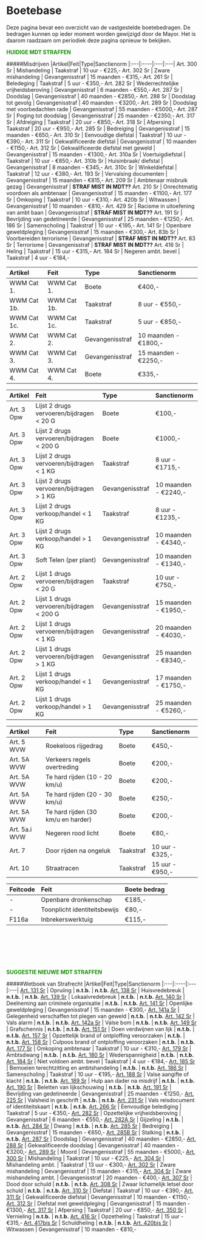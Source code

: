 # Boetebase

Deze pagina bevat een overzicht van de vastgestelde boetebedragen. 
De bedragen kunnen op ieder moment worden gewijzigd door de Mayor. 
Het is daarom raadzaam om periodiek deze pagina opnieuw te bekijken.

<span style="color: #168E02;">__HUIDIGE MDT STRAFFEN__</span>  

#####Misdrijven
|Artikel|Feit|Type|Sanctienorm
|:---|:----|:---|:---|
Art. 300 Sr | Mishandeling | Taakstraf | 10 uur - €225,-
Art. 302 Sr | Zware mishandeling | Gevangenisstraf | 15 maanden - €315,-
Art. 261 Sr | Beledeging | Taakstraf | 5 uur - €350,-
Art. 282 Sr | Wederrechtelijke vrijheidsberoving | Gevangenisstraf | 6 maanden - €550,-
Art. 287 Sr | Doodslag | Gevangenisstraf | 40 maanden - €2850,-
Art. 288 Sr | Doodslag tot gevolg | Gevangenisstraf | 40 maanden - €3200,-
Art. 289 Sr | Doodslag met voorbedachten rade | Gevangenisstraf | 55 maanden - €5000,-
Art. 287 Sr | Poging tot doodslag | Gevangenisstraf | 25 maanden - €2350,-
Art. 317 Sr | Afdreiging | Taakstraf | 20 uur - €850,-
Art. 318 Sr | Afpersing | Taakstraf | 20 uur - €950,-
Art. 285 Sr | Bedreiging | Gevangenisstraf | 15 maanden - €650,-
Art. 310 Sr | Eenvoudige diefstal | Taakstraf | 10 uur - €390,-
Art. 311 Sr | Gekwalificeerde diefstal | Gevangenisstraf | 10 maanden - €1150,-
Art. 312 Sr | Gekwalificeerde diefstal met geweld | Gevangenisstraf | 15 maanden - €1300,-
Art. 310a Sr | Voertuigdiefstal | Taakstraf | 10 uur - €850,-
Art. 310b Sr | Huisinbraak/ diefstal | Gevangenisstraf | 8 maanden - €345,-
Art. 310c Sr | Winkeldiefstal | Taakstraf | 12 uur - €380,-
Art. 193 Sr | Vervalsing documenten | Gevangenisstraf | 15 maanden - €815,-
Art. 209 Sr | Ambtenaar misbruik gezag | Gevangenisstraf | __STRAF MIST IN MDT??__
Art. 210 Sr | Onrechtmatig voordoen als ambtenaar | Gevangenisstraf | 15 maanden - €1100,-
Art. 177 Sr | Omkoping | Taakstraf | 10 uur - €310,-
Art. 420b Sr | Witwassen | Gevangenisstraf | 10 maanden - €810,-
Art. 429 Sr | Racisme in uitoefening van ambt baan | Gevangenisstraf | __STRAF MIST IN MDT??__
Art. 191 Sr | Bevrijding van gedetineerde | Gevangenisstraf | 25 maanden - €1250,-
Art. 186 Sr | Samenscholing | Taakstraf | 10 uur - €195,-
Art. 141 Sr | Openbare geweldpleging | Gevangenisstraf | 15 maanden - €300,-
Art. 83b Sr | Voorbereiden terrorisme | Gevangenisstraf | __STRAF MIST IN MDT??__
Art. 83 Sr | Terrorisme | Gevangenisstraf | __STRAF MIST IN MDT??__
Art. 416 Sr | Heling | Taakstraf | 15 uur - €315,-
Art. 184 Sr | Negeren ambt. bevel | Taakstraf | 4 uur - €184,-

|Artikel|Feit|Type|Sanctienorm
|:---|:----|:---|:---|
WWM Cat 1. | WWM Cat 1. | Boete | €400,-
WWM Cat 1b. | WWM Cat 1b. | Taakstraf | 8 uur - €550,-
WWM Cat 1c. | WWM Cat 1c. | Taakstraf | 5 uur - €850,-
WWM Cat 2. | WWM Cat 2. | Gevangenisstraf | 10 maanden - €1800,-
WWM Cat 3. | WWM Cat 3. | Gevangenisstraf | 15 maanden - €2250,-
WWM Cat 4. | WWM Cat 4. | Boete | €335,-

|Artikel|Feit|Type|Sanctienorm
|:---|:----|:---|:---|
Art. 3 Opw | Lijst 2 drugs vervoeren/bijdragen < 20 G | Boete | €100,-
Art. 3 Opw | Lijst 2 drugs vervoeren/bijdragen < 200 G | Boete | €1000,-
Art. 3 Opw | Lijst 2 drugs vervoeren/bijdragen < 1 KG | Taakstraf | 8 uur - €1715,-
Art. 3 Opw | Lijst 2 drugs vervoeren/bijdragen > 1 KG | Gevangenisstraf | 10 maanden - €2240,-
Art. 3 Opw | Lijst 2 drugs verkoop/handel < 1 KG | Taakstraf | 8 uur - €1235,-
Art. 3 Opw | Lijst 2 drugs verkoop/handel > 1 KG | Gevangenisstraf | 10 maanden - €4340,-
Art. 3 Opw | Soft Telen (per plant) | Gevangenisstraf | 10 maanden - €1340,-
Art. 2 Opw | Lijst 1 drugs vervoeren/bijdragen < 20 G | Taakstraf | 10 uur - €750,-
Art. 2 Opw | Lijst 1 drugs vervoeren/bijdragen < 200 G | Gevangenisstraf | 15 maanden - €1950,-
Art. 2 Opw | Lijst 1 drugs vervoeren/bijdragen < 1 KG | Gevangenisstraf | 20 maanden - €4030,-
Art. 2 Opw | Lijst 1 drugs vervoeren/bijdragen > 1 KG | Gevangenisstraf | 25 maanden - €8340,-
Art. 2 Opw | Lijst 1 drugs verkoop/handel < 1 KG | Gevangenisstraf | 17 maanden - €1750,-
Art. 2 Opw | Lijst 1 drugs verkoop/handel > 1 KG | Gevangenisstraf | 25 maanden - €5260,-

|Artikel|Feit|Type|Sanctienorm
|:---|:----|:---|:---|
Art. 5 WVW | Roekeloos rijgedrag | Boete | €450,-
Art. 5A WVW | Verkeers regels overtreding | Boete | €200,-
Art. 5A WVW | Te hard rijden (10 - 20 km/u) | Boete | €200,-
Art. 5A WVW | Te hard rijden (20 - 30 km/u) | Boete | €250,-
Art. 5A WVW | Te hard rijden (30 km/u en harder) | Boete | €200,-
Art. 5a.i WVW | Negeren rood licht | Boete | €80,-
Art. 7 | Door rijden na ongeluk | Taakstraf | 10 uur - €325,-
Art. 10 | Straatracen | Taakstraf | 15 uur - €950,-

|Feitcode|Feit|Boete bedrag|
|:---|:----|:---|
- | Openbare dronkenschap | €185,- |
- | Toonplicht identiteitsbewijs | €80,- |
F116a | Inbrekerswerktuig | €115,- |

<br>
<br>
<br>
<br>
<br>

<span style="color: #168E02;">__SUGGESTIE NIEUWE MDT STRAFFEN__</span>


#####Wetboek van Strafrecht
|Artikel|Feit|Type|Sanctienorm
|:---|:----|:---|:---|
[Art. 131 Sr](/wetboek/sr/#artikel-131-opruiing) | Opruiing | __n.t.b.__ | __n.t.b.__
[Art. 138 Sr](/wetboek/sr/#artikel-138-huisvredebreuk) | Huisvredebreuk | __n.t.b.__ | __n.t.b.__
[Art. 139 Sr](/wetboek/sr/#artikel-139-lokaalvredebreuk) | Lokaalvredebreuk | __n.t.b.__ | __n.t.b.__
[Art. 140 Sr](/wetboek/sr/#artikel-140-deelneming-aan-criminele-organisatie) | Deelneming aan criminele organisatie | __n.t.b.__ | __n.t.b.__
[Art. 141 Sr](/wetboek/sr/#artikel-141-openlijke-geweldpleging) | Openlijke geweldpleging | Gevangenisstraf | 15 maanden - €300,-
[Art. 141a Sr](/wetboek/sr/#artikel-141a-gelegenheid-verschaffen-tot-plegen-van-geweld) | Gelegenheid verschaffen tot plegen van geweld | __n.t.b.__ | __n.t.b.__
[Art. 142 Sr](/wetboek/sr/#artikel-142-vals-alarm) | Vals alarm | __n.t.b.__ | __n.t.b.__
[Art. 142a Sr](/wetboek/sr/#artikel-142a-valse-bom) | Valse bom | __n.t.b.__ | __n.t.b.__
[Art. 149 Sr](/wetboek/sr/#artikel-149-grafschennis) | Grafschennis | __n.t.b.__ | __n.t.b.__
[Art. 151 Sr](/wetboek/sr/#artikel-151-doen-verdwijnen-van-lijk) | Doen verdwijnen van lijk | __n.t.b.__ | __n.t.b.__
[Art. 157 Sr](/wetboek/sr/#artikel-157-opzettelijk-brank-of-ontploffing-veroorzaken) | Opzettelijk brand of ontploffing veroorzaken | __n.t.b.__ | __n.t.b.__
[Art. 158 Sr](/wetboek/sr/#artikel-158-culpoos-brand-of-ontploffing-veroorzaken) | Culpoos brand of ontploffing veroorzaken | __n.t.b.__ | __n.t.b.__
[Art. 177 Sr](/wetboek/sr/#artikel-177-omkoping-ambtenaar) | Omkoping ambtenaar | Taakstraf | 10 uur - €310,-
[Art. 179 Sr](/wetboek/sr/#artikel-179-ambtsdwang) | Ambtsdwang | __n.t.b.__ | __n.t.b.__
[Art. 180 Sr](/wetboek/sr/#artikel-180-wederspannigheid) | Wederspannigheid | __n.t.b.__ | __n.t.b.__
[Art. 184 Sr](/wetboek/sr/#artikel-184-niet-voldoen-aan-ambtelijk-bevel) | Niet voldoen ambt. bevel | Taakstraf | 4 uur - €184,-
[Art. 185 Sr](/wetboek/sr/#artikel-185-bemoeien-terechtzitting-en-ambtshandeling) | Bemoeien terechtzitting en ambtshandeling | __n.t.b.__ | __n.t.b.__
[Art. 186 Sr](/wetboek/sr/#artikel-186-samenscholing) | Samenscholing | Taakstraf | 10 uur - €195,-
[Art. 188 Sr](/wetboek/sr/#artikel-188-valse-aangifte-of-klacht) | Valse aangifte of klacht | __n.t.b.__ | __n.t.b.__
[Art. 189 Sr](/wetboek/sr/#artikel-189-hulp-aan-dader-na-misdrijf) | Hulp aan dader na misdrijf | __n.t.b.__ | __n.t.b.__
[Art. 190 Sr](/wetboek/sr/#artikel-190-beletten-van-lijkschouwing) | Beletten van lijkschouwing | __n.t.b.__ | __n.t.b.__
[Art. 191 Sr](/wetboek/sr/#artikel-191-bevrijding-van-gedetineerde) | Bevrijding van gedetineerde | Gevangenisstraf | 25 maanden - €1250,-
[Art. 225 Sr](/wetboek/sr/#artikel-225-valsheid-in-geschrift) | Valsheid in geschrift | __n.t.b.__ | __n.t.b.__
[Art. 231 Sr](/wetboek/sr/#artikel-231-vals-reisdocument-of-identiteitskaart) | Vals reisdocument of identiteitskaart | __n.t.b.__ | __n.t.b.__
[Art. 266 Sr](/wetboek/sr/#artikel-266-eenvoudige-belediging) | Eenvoudige belediging | Taakstraf | 5 uur - €350,-
[Art. 282 Sr](/wetboek/sr/#artikel-282-opzettelijke-vrijheidsberoving) | Opzettelijke vrijheidsberoving | Gevangenisstraf | 6 maanden - €550,-
[Art. 282A Sr](/wetboek/sr/#artikel-282A-gijzeling) | Gijzeling | __n.t.b.__ | __n.t.b.__
[Art. 284 Sr](/wetboek/sr/#artikel-284-dwang) | Dwang | __n.t.b.__ | __n.t.b.__
[Art. 285 Sr](/wetboek/sr/#artikel-285-bedreiging-met-ernstig-misdrijf) | Bedreiging | Gevangenisstraf | 15 maanden - €650,-
[Art. 285B Sr](/wetboek/sr/#artikel-285B-staling) | Stalking | __n.t.b.__ | __n.t.b.__
[Art. 287 Sr](/wetboek/sr/#artikel-287-doodslag) | Doodslag | Gevangenisstraf | 40 maanden - €2850,-
[Art. 288 Sr](/wetboek/sr/#artikel-288-gekwalificeerde-doodslag) | Gekwalificeerde doodslag | Gevangenisstraf | 40 maanden - €3200,-
[Art. 289 Sr](/wetboek/sr/#artikel-289-moord) | Moord | Gevangenisstraf | 55 maanden - €5000,-
[Art. 300 Sr](/wetboek/sr/#artikel-300-mishandeling) | Mishandeling | Taakstraf | 10 uur - €225,-
[Art. 304 Sr](/wetboek/sr/#artikel-304-strafverzwarende-omstandigheden) | Mishandeling ambt. | Taakstraf | 13 uur - €300,-
[Art. 302 Sr](/wetboek/sr/#artikel-302-zware-mishandeling) | Zware mishandeling | Gevangenisstraf | 15 maanden - €315,-
[Art. 304 Sr](/wetboek/sr/#artikel-304-strafverzwarende-omstandigheden) | Zware mishandeling ambt. | Gevangenisstraf | 20 maanden - €400,-
[Art. 307 Sr](/wetboek/sr/#artikel-307-dood-door-schuld) | Dood door schuld | __n.t.b.__ | __n.t.b.__
[Art. 308 Sr](/wetboek/sr/#artikel-308-zwaar-lichamelijk-letsel-door-schuld) | Zwaar lichamelijk letsel door schuld | __n.t.b.__ | __n.t.b.__
[Art. 310 Sr](/wetboek/sr/#artikel-310-diefstal) | Diefstal | Taakstraf | 10 uur - €390,-
[Art. 311 Sr](/wetboek/sr/#artikel-311-gekwalificeerde-diefstal) | Gekwalificeerde diefstal | Gevangenisstraf | 10 maanden - €1150,-
[Art. 312 Sr](/wetboek/sr/#artikel-312-diefstal-met-geweldpleging) | Diefstal met geweldpleging | Gevangenisstraf | 15 maanden - €1300,-
[Art. 317 Sr](/wetboek/sr/#artikel-317-afpersing) | Afpersing | Taakstraf | 20 uur - €850,-
[Art. 350 Sr](/wetboek/sr/#artikel-350-beschadiging-goederendieren) | Vernieling | __n.t.b.__ | __n.t.b.__
[Art. 416 Sr](/wetboek/sr/#artikel-416-opzetheling) | Opzetheling | Taakstraf | 15 uur - €315,-
[Art. 417bis Sr](/wetboek/sr/#artikel-417bis-schuldheling) | Schuldheling | __n.t.b.__ | __n.t.b.__
[Art. 420bis Sr](/wetboek/sr/#artikel-420bis-witwassen) | Witwassen | Gevangenisstraf | 10 maanden - €810,-









